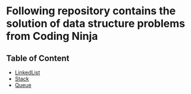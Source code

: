 # Following repository contains the solution of data structure problems from Coding Ninja

## Table of Content
- [LinkedList]()
- [Stack]()
- [Queue]()